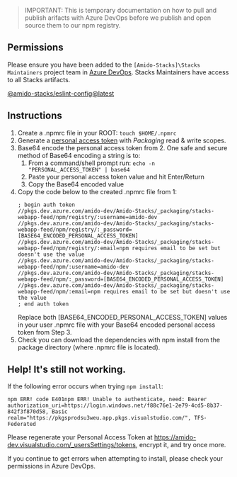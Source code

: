 <!--
Todo: Remove this documentation upon publishing the packages publically to npm. 
-->

> IMPORTANT: This is temporary documentation on how to pull and publish arifacts with Azure DevOps before we publish and open source them to our npm registry.

## Permissions

Please ensure you have been added to the 
`[Amido-Stacks]\Stacks Maintainers` project team in [Azure DevOps](https://dev.azure.com/amido-dev/Amido-Stacks). Stacks Maintainers have access to all Stacks artifacts.

[@amido-stacks/eslint-config@latest](https://dev.azure.com/amido-dev/Amido-Stacks/_packaging?_a=package&feed=stacks-webapp-feed&package=%40amido-stacks%2Feslint-config&protocolType=Npm)


## Instructions

1. Create a .npmrc file in your ROOT: `touch $HOME/.npmrc`
2. Generate a [personal access token](https://amido-dev.visualstudio.com/_details/security/tokens) with *Packaging* read & write scopes.
3. Base64 encode the personal access token from 2. One safe and secure method of Base64 encoding a string is to:
   1. From a command/shell prompt run: `echo -n "PERSONAL_ACCESS_TOKEN" | base64`
   2. Paste your personal access token value and hit Enter/Return
   3. Copy the Base64 encoded value
4. Copy the code below to the created .npmrc file from 1:
   ```
   ; begin auth token
   //pkgs.dev.azure.com/amido-dev/Amido-Stacks/_packaging/stacks-webapp-feed/npm/registry/:username=amido-dev
   //pkgs.dev.azure.com/amido-dev/Amido-Stacks/_packaging/stacks-webapp-feed/npm/registry/:_password=[BASE64_ENCODED_PERSONAL_ACCESS_TOKEN]
   //pkgs.dev.azure.com/amido-dev/Amido-Stacks/_packaging/stacks-webapp-feed/npm/registry/:email=npm requires email to be set but doesn't use the value
   //pkgs.dev.azure.com/amido-dev/Amido-Stacks/_packaging/stacks-webapp-feed/npm/:username=amido-dev
   //pkgs.dev.azure.com/amido-dev/Amido-Stacks/_packaging/stacks-webapp-feed/npm/:_password=[BASE64_ENCODED_PERSONAL_ACCESS_TOKEN]
   //pkgs.dev.azure.com/amido-dev/Amido-Stacks/_packaging/stacks-webapp-feed/npm/:email=npm requires email to be set but doesn't use the value
   ; end auth token
   ```
   Replace both [BASE64_ENCODED_PERSONAL_ACCESS_TOKEN] values in your user .npmrc file with your Base64 encoded personal access token from Step 3.
5. Check you can download the dependencies with npm install from the package directory (where .npmrc file is located).


## Help! It's still not working.
If the following error occurs when trying `npm install`:

```shell
npm ERR! code E401npm ERR! Unable to authenticate, need: Bearer authorization_uri=https://login.windows.net/f88c76e1-2e79-4cd5-8b37-842f3f870d58, Basic realm="https://pkgsprodsu3weu.app.pkgs.visualstudio.com/", TFS-Federated
```

Please regenerate your Personal Access Token at https://amido-dev.visualstudio.com/_usersSettings/tokens, encrypt it, and try once more.

If you continue to get errors when attempting to install, please check your permissions in Azure DevOps.
